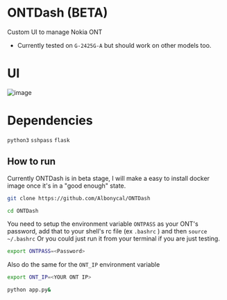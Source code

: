 # ONTDash (BETA)
Custom UI to manage Nokia ONT
- Currently tested on `G-2425G-A` but should work on other models too.
# UI
![image](https://user-images.githubusercontent.com/67057319/227887010-0a47de5f-11c2-429f-9040-8e328837826e.png)

# Dependencies 
`python3`
`sshpass`
`flask` 

## How to run

Currently ONTDash is in beta stage, I will make a easy to install docker image once it's in a "good enough" state.

```sh
git clone https://github.com/Albonycal/ONTDash
```


```sh 
cd ONTDash
```

You need to setup the environment variable `ONTPASS` as your ONT's password,
add that to your shell's rc file (ex `.bashrc` )
and then `source ~/.bashrc` 
Or you could just run it from your terminal if you are just testing.

```sh
export ONTPASS=<Password>
```
Also do the same for the `ONT_IP` environment variable

```sh
export ONT_IP=<YOUR ONT IP>
```

```sh
python app.py&

```
